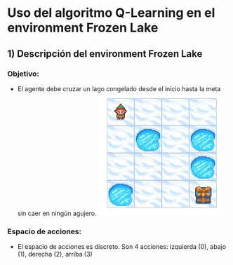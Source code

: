 # Uso del algoritmo Q-Learning en el environment Frozen Lake

## 1) Descripción del environment Frozen Lake
### **Objetivo**:
* El agente debe cruzar un lago congelado desde el inicio hasta la meta sin caer en ningún agujero.
![Environment](https://github.com/DianaMLlamocaZ/REINFORCEMENT_LEARNING/blob/main/Q-LEARNING/RL-FROZEN_LAKE/IMAGENES/Imagen1.JPG)
### **Espacio de acciones**:
* El espacio de acciones es discreto. Son 4 acciones: izquierda (0), abajo (1), derecha (2), arriba (3) 
